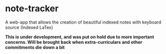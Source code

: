 # note-tracker
A web-app that allows the creation of beautiful indexed notes with keyboard source (Indexed LaTex)

**This is under development, and was put on hold due to more important concerns. Will be brought back 
when extra-curriculars and other commitments die down a bit**
